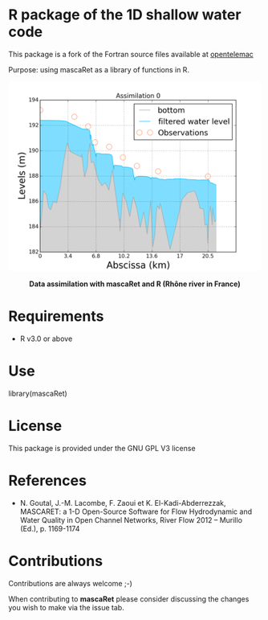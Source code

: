 R package of the 1D shallow water code
======================================

This package is a fork of the Fortran source files available at [opentelemac](https://gitlab.pam-retd.fr/otm/telemac-mascaret)

Purpose: using mascaRet as a library of functions in R.

<p align="center">
  <img src="./inst/img/assim1D.gif" width="800"/>
</p>
<p align="center">
   <b>Data assimilation with mascaRet and R (Rhône river in France)</b>
</p>


Requirements
============

- R v3.0 or above

Use
===

library(mascaRet)

License
=======

This package is provided under the GNU GPL V3 license

References
==========

- N. Goutal, J.-M. Lacombe, F. Zaoui et K. El-Kadi-Abderrezzak, MASCARET: a 1-D Open-Source Software for Flow Hydrodynamic and Water Quality in Open Channel Networks, River Flow 2012 – Murillo (Ed.), p. 1169-1174

Contributions
=============

Contributions are always welcome ;-)

When contributing to **mascaRet** please consider discussing the changes you wish to make via the issue tab.
